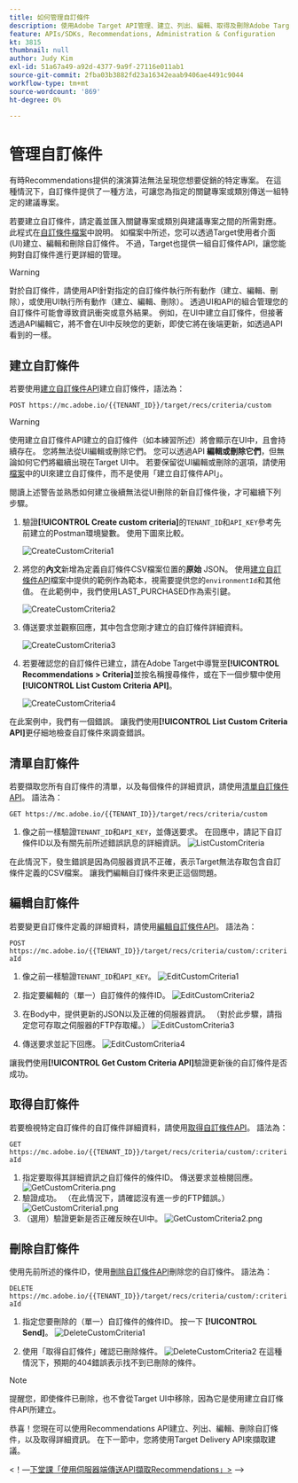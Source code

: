 ```yaml
---
title: 如何管理自訂條件
description: 使用Adobe Target API管理、建立、列出、編輯、取得及刪除Adobe Target Recommendations條件所需的步驟。
feature: APIs/SDKs, Recommendations, Administration & Configuration
kt: 3815
thumbnail: null
author: Judy Kim
exl-id: 51a67a49-a92d-4377-9a9f-27116e011ab1
source-git-commit: 2fba03b3882fd23a16342eaab9406ae4491c9044
workflow-type: tm+mt
source-wordcount: '869'
ht-degree: 0%

---
```


# 管理自訂條件

有時Recommendations提供的演演算法無法呈現您想要促銷的特定專案。 在這種情況下，自訂條件提供了一種方法，可讓您為指定的關鍵專案或類別傳送一組特定的建議專案。

若要建立自訂條件，請定義並匯入關鍵專案或類別與建議專案之間的所需對應。 此程式在[自訂條件檔案](https://experienceleague.adobe.com/docs/target/using/recommendations/criteria/recommendations-csv.html)中說明。 如檔案中所述，您可以透過Target使用者介面(UI)建立、編輯和刪除自訂條件。 不過，Target也提供一組自訂條件API，讓您能夠對自訂條件進行更詳細的管理。

>[!WARNING]
>
>對於自訂條件，請使用API針對指定的自訂條件執行所有動作（建立、編輯、刪除），或使用UI執行所有動作（建立、編輯、刪除）。 透過UI和API的組合管理您的自訂條件可能會導致資訊衝突或意外結果。 例如，在UI中建立自訂條件，但接著透過API編輯它，將不會在UI中反映您的更新，即使它將在後端更新，如透過API看到的一樣。

## 建立自訂條件

若要使用[建立自訂條件API](https://developer.adobe.com/target/administer/recommendations-api/#operation/createCriteriaCustom)建立自訂條件，語法為：

`POST https://mc.adobe.io/{{TENANT_ID}}/target/recs/criteria/custom`

>[!WARNING]
>
>使用建立自訂條件API建立的自訂條件（如本練習所述）將會顯示在UI中，且會持續存在。 您將無法從UI編輯或刪除它們。 您可以透過API **編輯或刪除它們**，但無論如何它們將繼續出現在Target UI中。 若要保留從UI編輯或刪除的選項，請使用[檔案](https://experienceleague.adobe.com/docs/target/using/recommendations/criteria/recommendations-csv.html)中的UI來建立自訂條件，而不是使用「建立自訂條件API」。

閱讀上述警告並熟悉如何建立後續無法從UI刪除的新自訂條件後，才可繼續下列步驟。

1. 驗證&#x200B;**[!UICONTROL Create custom criteria]**&#x200B;的`TENANT_ID`和`API_KEY`參考先前建立的Postman環境變數。 使用下圖來比較。

   ![CreateCustomCriteria1](assets/CreateCustomCriteria1.png)

1. 將您的&#x200B;**內文**&#x200B;新增為定義自訂條件CSV檔案位置的&#x200B;**原始** JSON。 使用[建立自訂條件API](https://developer.adobe.com/target/administer/recommendations-api/#operation/getAllCriteriaCustom)檔案中提供的範例作為範本，視需要提供您的`environmentId`和其他值。 在此範例中，我們使用LAST_PURCHASED作為索引鍵。

   ![CreateCustomCriteria2](assets/CreateCustomCriteria2.png)

1. 傳送要求並觀察回應，其中包含您剛才建立的自訂條件詳細資料。

   ![CreateCustomCriteria3](assets/CreateCustomCriteria3.png)

1. 若要確認您的自訂條件已建立，請在Adobe Target中導覽至&#x200B;**[!UICONTROL Recommendations > Criteria]**&#x200B;並按名稱搜尋條件，或在下一個步驟中使用&#x200B;**[!UICONTROL List Custom Criteria API]**。

   ![CreateCustomCriteria4](assets/CreateCustomCriteria4.png)

在此案例中，我們有一個錯誤。 讓我們使用&#x200B;**[!UICONTROL List Custom Criteria API]**&#x200B;更仔細地檢查自訂條件來調查錯誤。

## 清單自訂條件

若要擷取您所有自訂條件的清單，以及每個條件的詳細資訊，請使用[清單自訂條件API](https://developer.adobe.com/target/administer/recommendations-api/#operation/getAllCriteriaCustom)。 語法為：

`GET https://mc.adobe.io/{{TENANT_ID}}/target/recs/criteria/custom`

1. 像之前一樣驗證`TENANT_ID`和`API_KEY`，並傳送要求。 在回應中，請記下自訂條件ID以及有關先前所述錯誤訊息的詳細資訊。
   ![ListCustomCriteria](assets/ListCustomCriteria.png)

在此情況下，發生錯誤是因為伺服器資訊不正確，表示Target無法存取包含自訂條件定義的CSV檔案。 讓我們編輯自訂條件來更正這個問題。

## 編輯自訂條件

若要變更自訂條件定義的詳細資料，請使用[編輯自訂條件API](https://developer.adobe.com/target/administer/recommendations-api/#operation/updateCriteriaCustom)。 語法為：

`POST https://mc.adobe.io/{{TENANT_ID}}/target/recs/criteria/custom/:criteriaId`

1. 像之前一樣驗證`TENANT_ID`和`API_KEY`。
   ![EditCustomCriteria1](assets/EditCustomCriteria1.png)

1. 指定要編輯的（單一）自訂條件的條件ID。
   ![EditCustomCriteria2](assets/EditCustomCriteria2.png)

1. 在Body中，提供更新的JSON以及正確的伺服器資訊。 （對於此步驟，請指定您可存取之伺服器的FTP存取權。）
   ![EditCustomCriteria3](assets/EditCustomCriteria3.png)

1. 傳送要求並記下回應。
   ![EditCustomCriteria4](assets/EditCustomCriteria4.png)

讓我們使用&#x200B;**[!UICONTROL Get Custom Criteria API]**&#x200B;驗證更新後的自訂條件是否成功。

## 取得自訂條件

若要檢視特定自訂條件的自訂條件詳細資料，請使用[取得自訂條件API](https://developer.adobe.com/target/administer/recommendations-api/#operation/getCriteriaCustom)。 語法為：

`GET https://mc.adobe.io/{{TENANT_ID}}/target/recs/criteria/custom/:criteriaId`

1. 指定要取得其詳細資訊之自訂條件的條件ID。 傳送要求並檢閱回應。
   ![GetCustomCriteria.png](assets/GetCustomCriteria.png)
1. 驗證成功。 （在此情況下，請確認沒有進一步的FTP錯誤。）
   ![GetCustomCriteria1.png](assets/GetCustomCriteria1.png)
1. （選用）驗證更新是否正確反映在UI中。
   ![GetCustomCriteria2.png](assets/GetCustomCriteria2.png)

## 刪除自訂條件

使用先前所述的條件ID，使用[刪除自訂條件API](https://developer.adobe.com/target/administer/recommendations-api/#operation/deleteCriteriaCustom)刪除您的自訂條件。 語法為：

`DELETE https://mc.adobe.io/{{TENANT_ID}}/target/recs/criteria/custom/:criteriaId`

1. 指定您要刪除的（單一）自訂條件的條件ID。 按一下 **[!UICONTROL Send]**。
   ![DeleteCustomCriteria1](assets/DeleteCustomCriteria1.png)

1. 使用「取得自訂條件」確認已刪除條件。
   ![DeleteCustomCriteria2](assets/DeleteCustomCriteria2.png)
在這種情況下，預期的404錯誤表示找不到已刪除的條件。

>[!NOTE]
>
>提醒您，即使條件已刪除，也不會從Target UI中移除，因為它是使用建立自訂條件API所建立。

恭喜！您現在可以使用Recommendations API建立、列出、編輯、刪除自訂條件，以及取得詳細資訊。 在下一節中，您將使用Target Delivery API來擷取建議。

&lt;！—[下堂課「使用伺服器端傳送API擷取Recommendations」>](fetch-recs-server-side-delivery-api.md) —>
